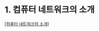 # 1. 컴퓨터 네트워크의 소개

[[컴퓨터 네트워크의 소개]](https://github.com/mildsalmon/Study/blob/master/Network/%EC%BB%B4%ED%93%A8%ED%84%B0%20%EB%84%A4%ED%8A%B8%EC%9B%8C%ED%81%AC%EC%9D%98%20%EC%86%8C%EA%B0%9C.md)
